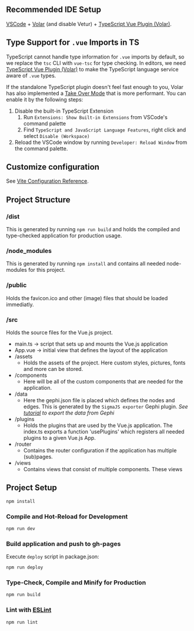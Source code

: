 ## Recommended IDE Setup

[VSCode](https://code.visualstudio.com/) + [Volar](https://marketplace.visualstudio.com/items?itemName=Vue.volar) (and disable Vetur) + [TypeScript Vue Plugin (Volar)](https://marketplace.visualstudio.com/items?itemName=Vue.vscode-typescript-vue-plugin).

## Type Support for `.vue` Imports in TS

TypeScript cannot handle type information for `.vue` imports by default, so we replace the `tsc` CLI with `vue-tsc` for type checking. In editors, we need [TypeScript Vue Plugin (Volar)](https://marketplace.visualstudio.com/items?itemName=Vue.vscode-typescript-vue-plugin) to make the TypeScript language service aware of `.vue` types.

If the standalone TypeScript plugin doesn't feel fast enough to you, Volar has also implemented a [Take Over Mode](https://github.com/johnsoncodehk/volar/discussions/471#discussioncomment-1361669) that is more performant. You can enable it by the following steps:

1. Disable the built-in TypeScript Extension
    1) Run `Extensions: Show Built-in Extensions` from VSCode's command palette
    2) Find `TypeScript and JavaScript Language Features`, right click and select `Disable (Workspace)`
2. Reload the VSCode window by running `Developer: Reload Window` from the command palette.

## Customize configuration

See [Vite Configuration Reference](https://vitejs.dev/config/).

## Project Structure

### /dist

This is generated by running `npm run build` and holds the compiled and type-checked application for production usage.

### /node_modules

This is generated by running `npm install` and contains all needed node-modules for this project.

### /public

Holds the favicon.ico and other (image) files that should be loaded immediatly.

### /src

Holds the source files for the Vue.js project. 
- main.ts -> script that sets up and mounts the Vue.js application 
- App.vue -> initial view that defines the layout of the application
- /assets
    - Holds the assets of the project. Here custom styles, pictures, fonts and more can be stored.
- /components
    - Here will be all of the custom components that are needed for the application.
- /data
    - Here the gephi.json file is placed which defines the nodes and edges. This is generated by the `SigmaJS exporter` Gephi plugin.
    *See [tutorial](https://blog.miz.space/tutorial/2020/01/05/gephi-tutorial-sigma-js-plugin-publishing-interactive-graph-online/) to export the data from Gephi*
- /plugins 
    - Holds the plugins that are used by the Vue.js application. The index.ts exports a function 'usePlugins' which registers all needed plugins to a given Vue.js App.
- /router
    - Contains the router configuration if the application has multiple (sub)pages.
- /views
    - Contains views that consist of multiple components. These views 

## Project Setup

```sh
npm install
```

### Compile and Hot-Reload for Development

```sh
npm run dev
```

### Build application and push to gh-pages

Execute `deploy` script in package.json:

````sh
npm run deploy
````

### Type-Check, Compile and Minify for Production

```sh
npm run build
```

### Lint with [ESLint](https://eslint.org/)

```sh
npm run lint
```
